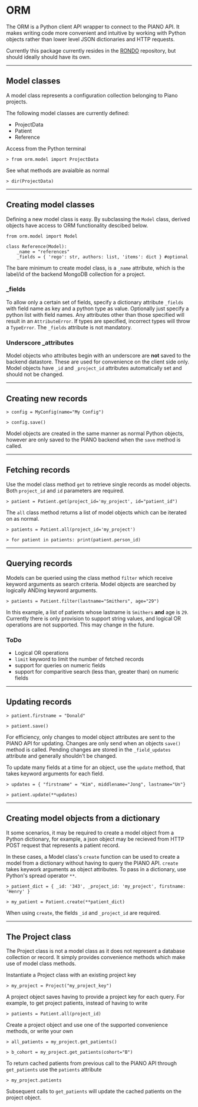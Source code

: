 # ORM 

The ORM is a Python client API wrapper to connect to the PIANO API. It makes writing code more convenient and intuitive by working with Python objects rather than lower level JSON dictionaries and HTTP requests. 

Currently this package currently resides in the [RONDO](../../README.md) repository, but should ideally should have its own. 

---

## Model classes

A model class represents a configuration collection belonging to Piano projects.

The following model classes are currently defined:

- ProjectData
- Patient
- Reference

Access from the Python terminal

``> from orm.model import ProjectData  ``

See what methods are avaialble as normal

``> dir(ProjectData)``

---

## Creating model classes

 Defining a new  model class is easy. By subclassing the ``Model`` class, derived objects have access to ORM functionality descibed below. 

```
from orm.model import Model

class Reference(Model):
    _name = "references"
    _fields = { 'rego': str, authors: list, 'items': dict } #optional

```

The bare minimum to create model class, is a ``_name`` attribute, which is the label/id of the backend MongoDB collection for a project.

### _fields

To allow only a certain set of fields, specify a dictionary attribute ``_fields`` with field name as key and a python type as value. Optionally just specify a python list with field names. Any attributes other than those specified will result in an ``AttributeError``. If types are specified, incorrect types will throw a ``TypeError``. The ``_fields`` attribute is not mandatory. 

### Underscore _attributes
Model objects who attributes begin with an underscore are **not** saved to the backend datastore. These are used for convenience on the client side only. Model objects have ``_id`` and ``_project_id`` attributes automatically set and should not be changed. 

---

## Creating new records

``> config = MyConfig(name="My Config") ``

``> config.save()``

Model objects are created in the same manner as normal Python objects, however are only saved to the PIANO backend when the ``save`` method is called.

---

## Fetching records

Use the model class method ``get`` to retrieve single records as model objects. Both ``project_id`` and ``id`` parameters are required.

``> patient = Patient.get(project_id='my_project', id="patient_id")``

The ``all`` class method returns a list of model objects which can be iterated on as normal.

``> patients = Patient.all(project_id='my_project') ``

``> for patient in patients: print(patient.person_id)``


---

## Querying records

Models can be queried using the class method ``filter`` which receive keyword arguments as search criteria. Model objects are searched by logically ANDing keyword arguments. 

``> patients = Patient.filter(lastname="Smithers", age="29") ``

In this example, a list of patients whose lastname is `Smithers` __and__ age is `29`. Currently there is only provision to support string values, and logical OR operations are not supported. This may change in the future. 

### ToDo
* Logical OR operations
* `limit` keyword to limit the number of fetched records
* support for queries on numeric fields
* support for comparitive search (less than, greater than) on numeric fields



---

## Updating records

``> patient.firstname = "Donald" ``

``> patient.save() ``

  For efficiency, only changes to model object attributes are sent to the PIANO API for updating. Changes are only send when an objects ``save()`` method is called. Pending changes are stored in the  ``_field_updates`` attribute and generally shouldn't be changed. 

  To update many fields at a time for an object, use the ``update`` method, that takes keyword arguments for each field. 

  ``> updates = { "firstname" = "Kim", middlename="Jong", lastname="Un"}``

  ``> patient.update(**updates)``

---

## Creating model objects from a dictionary

It some scenarios, it may be required to create a model object from a Python dictionary, for example, a json object may be recieved from HTTP POST request that represents a patient record. 

In these cases, a Model class's ``create`` function can be used to create a model from a dictionary without having to query the PIANO API. ``create`` takes keywork arguments as object attributes. To pass in a dictionary, use Python's spread operator   ``**``.



``> patient_dict = { _id: '343', _project_id: 'my_project', firstname: 'Henry' }``

``> my_patient = Patient.create(**patient_dict)``

When using ``create``, the fields ``_id`` and ``_project_id`` are required. 

---

## The Project class
The Project class is not a model class as it does not represent a database collection or record. It simply provides convenience methods which make use of model class methods. 

Instantiate a Project class with an existing project key

``> my_project = Project("my_project_key")``


A project object saves having to provide a project key for each query. For example, to get project patients, instead of having to write

``> patients = Patient.all(project_id)``

Create a project object and use one of the supported convenience methods, or write your own

``> all_patients = my_project.get_patients()``

``> b_cohort = my_project.get_patients(cohort="B")``

To return cached patients from previous call to the PIANO API through ``get_patients`` use the ``patients`` attribute

``> my_project.patients``

Subsequent calls to ``get_patients`` will update the cached patients on the project object. 













